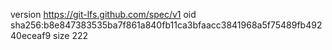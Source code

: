 version https://git-lfs.github.com/spec/v1
oid sha256:b8e847383535ba7f861a840fb11ca3bfaacc3841968a5f75489fb49240eceaf9
size 222
